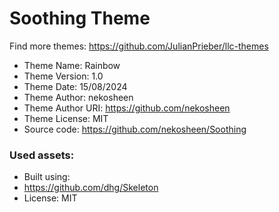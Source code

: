 # Soothing Theme

Find more themes: https://github.com/JulianPrieber/llc-themes

- Theme Name: Rainbow
- Theme Version: 1.0
- Theme Date: 15/08/2024 <!-- DD/MM/YYYY -->
- Theme Author: nekosheen
- Theme Author URI: https://github.com/nekosheen
- Theme License: MIT
- Source code: https://github.com/nekosheen/Soothing

### Used assets:

- Built using:
- https://github.com/dhg/Skeleton
- License: MIT
